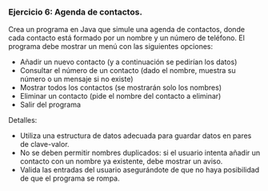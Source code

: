 ### Ejercicio 6: Agenda de contactos.

Crea un programa en Java que simule una agenda de contactos, donde cada contacto está formado por un nombre y un número de teléfono. El programa debe mostrar un menú con las siguientes opciones:
- Añadir un nuevo contacto (y a continuación se pedirían los datos)
- Consultar el número de un contacto (dado el nombre, muestra su número o un mensaje si no existe)
- Mostrar todos los contactos (se mostrarán solo los nombres)
- Eliminar un contacto (pide el nombre del contacto a eliminar)
- Salir del programa

Detalles:
- Utiliza una estructura de datos adecuada para guardar datos en pares de clave-valor.
- No se deben permitir nombres duplicados: si el usuario intenta añadir un contacto con un nombre ya existente, debe mostrar un aviso.
- Valida las entradas del usuario asegurándote de que no haya posibilidad de que el programa se rompa.
